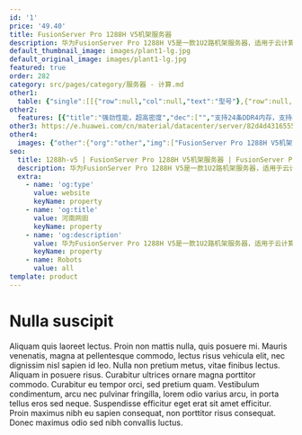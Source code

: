 ```yaml
---
id: '1'
price: '49.40'
title: FusionServer Pro 1288H V5机架服务器
description: 华为FusionServer Pro 1288H V5是一款1U2路机架服务器，适用于云计算虚拟化、高性能计算(HPC)、大数据处理等负载的高密度部署，提升数据中心空间利用率。1288H V5在1U空间里可配置2路处理器、24条DDR4内存及4*3.5”或10*2.5”的本地存储资源（可配置4/8个NVMe SSD硬盘）。 集成DEMT智能功耗管理、FDM智能故障管理等专利技术，可选配华为FusionDirector全生命周期管理软件，能够有效降低运营成本、提升投资回报。
default_thumbnail_image: images/plant1-lg.jpg
default_original_image: images/plant1-lg.jpg
featured: true
order: 282
category: src/pages/category/服务器 - 计算.md
other1: 
  table: {"single":[[{"row":null,"col":null,"text":"型号"},{"row":null,"col":null,"text":"FusionServer Pro 1288H V5"}],[{"row":null,"col":null,"text":"形态"},{"row":null,"col":null,"text":"1U 2路机架服务器"}],[{"row":null,"col":null,"text":"处理器"},{"row":null,"col":null,"text":"1/2个第一代英特尔®至强®可扩展处理3100/4100/5100/6100/8100系列，最高205W\n1/2个第二代英特尔®至强®可扩展处理3200/4200/5200/6200/8200系列，最高205W\n"}],[{"row":null,"col":null,"text":"内存"},{"row":null,"col":null,"text":"24个DDR4内存插槽，最高2933MT/s，最多12个英特尔®傲腾™持久内存100系列，最高2666MT/s"}],[{"row":null,"col":null,"text":"本地存储"},{"row":null,"col":null,"text":"多种不同的硬盘配置，硬盘支持热插拔：\n\n可配置10个2.5英寸硬盘 (6~8个NVMe SSD硬盘与2~4个SAS/SATA硬盘，总硬盘数≦10)\n可配置10个2.5英寸SAS/SATA/SSD硬盘（2~4个NVMe SSD硬盘与6~8个SAS/SATA硬盘，总硬盘数≦10）\n可配置10个2.5英寸SAS/SATA/SSD硬盘\n可配置8个2.5英寸SAS/SATA/SSD硬盘\n可配置4个3.5英寸SAS/SATA/SSD硬盘\n支持Flash存储：\n双M.2 SSDs"}],[{"row":null,"col":null,"text":"RAID支持"},{"row":null,"col":null,"text":"可选配支持RAID0、1、10、5、50、6、60等，支持Cache超级电容保护，提供RAID级别迁移、磁盘漫游、自诊断、Web远程设置等功能"}],[{"row":null,"col":null,"text":"网络"},{"row":null,"col":null,"text":"板载网卡：2个10GE接口与2个GE接口\n灵活插卡：可选配2*GE或4*GE或2*10GE或2*25GE或1/2个56G FDR IB接口"}],[{"row":null,"col":null,"text":"PCIe扩展"},{"row":null,"col":null,"text":"最多5个PCIe 3.0扩展槽位，包括1个RAID卡专用的PCIe扩展卡，1个灵活LOM插卡"}],[{"row":null,"col":null,"text":"风扇"},{"row":null,"col":null,"text":"7个热拔插风扇，支持N+1冗余"}],[{"row":null,"col":null,"text":"电源"},{"row":null,"col":null,"text":"可配置2个冗余热插拔电源，支持1+1冗余，可选规格如下：\n\n550W AC 白金电源\n900W AC 白金/钛金电源\n1500W AC 白金电源\n1500W 380V 高压直流电源\n1200W -48V ~-60V 直流电源"}],[{"row":null,"col":null,"text":"管理"},{"row":null,"col":null,"text":"华为iBMC芯片集成1个专用管理GE网口，提供全面的故障诊断、自动化运维、硬件安全加固等管理特性\niBMC支持Redﬁsh、SNMP、IPMI2.0等标准接口；提供基于HTML5/VNC KVM的远程管理界面；支持免CD部署和Agentless特性简化管理复杂度\n可选配华为FusionDirector管理软件，提供无状态计算、OS批量部署、固件自动升级等高级管理特性，实现全生命周期智能化、自动化管理"}],[{"row":null,"col":null,"text":"工作温度"},{"row":null,"col":null,"text":"5ºC - 45ºC（符合ASHRAE A3和A4标准）"}],[{"row":null,"col":null,"text":"产品认证"},{"row":null,"col":null,"text":"CE、UL、FCC、CCC、RoHS等"}],[{"row":null,"col":null,"text":"安装套件"},{"row":null,"col":null,"text":"L型滑道、可伸缩滑道、抱轨"}],[{"row":null,"col":null,"text":"尺寸(高x宽x深)"},{"row":null,"col":null,"text":"3.5英寸硬盘机箱尺寸：43 mm×447 mm×748 mm\n2.5英寸硬盘机箱尺寸：43 mm×447 mm×708 mm"}]]}
other2:
  features: [{"title":"强劲性能，超高密度","dec":["","支持24条DDR4内存，支持4*3.5”或8*2.5”(可配置4*NVMe SSD)或10*2.5”(可配置8*NVMe SSD)本地硬盘配置。",""]},{"title":"智慧节能，更高能效","dec":["","DEMT智慧节能策略，部件休眠、供电关相、PID节能调速、电源主备供电等多维度节能技术，能耗更省；可选配550W/900W/1200W/1500W等不同电源模块，1200W/1500W采用直流及高压直流HVDC技术，提高能源利用率。",""]},{"title":"智能管理，开放集成","dec":["","全生命周期智能运维，FDM深度故障诊断技术，核心部件故障诊断准确率达93%；板载网卡满足网络高IO业务所需，配置简洁；标准化开放接口及开发指南，易于第三方管理软件无缝集成。",""]}]
other3: https://e.huawei.com/cn/material/datacenter/server/82d4d43165554139ad1afc7831719d49
other4:
  images: {"other":{"org":"other","img":["FusionServer Pro 1288H V5机架服务器.png"]}}
seo:
  title: 1288h-v5 | FusionServer Pro 1288H V5机架服务器 | FusionServer Pro机架服务器 | FusionServer Pro智能服务器 | 服务器 - 计算 | 数据中心
  description: 华为FusionServer Pro 1288H V5是一款1U2路机架服务器，适用于云计算虚拟化、高性能计算(HPC)、大数据处理等负载的高密度部署，提升数据中心空间利用率。1288H V5在1U空间里可配置2路处理器、24条DDR4内存及4*3.5”或10*2.5”的本地存储资源（可配置4/8个NVMe SSD硬盘）。 集成DEMT智能功耗管理、FDM智能故障管理等专利技术，可选配华为FusionDirector全生命周期管理软件，能够有效降低运营成本、提升投资回报。
  extra:
    - name: 'og:type'
      value: website
      keyName: property
    - name: 'og:title'
      value: 河南网田
      keyName: property
    - name: 'og:description'
      value: 华为FusionServer Pro 1288H V5是一款1U2路机架服务器，适用于云计算虚拟化、高性能计算(HPC)、大数据处理等负载的高密度部署，提升数据中心空间利用率。1288H V5在1U空间里可配置2路处理器、24条DDR4内存及4*3.5”或10*2.5”的本地存储资源（可配置4/8个NVMe SSD硬盘）。 集成DEMT智能功耗管理、FDM智能故障管理等专利技术，可选配华为FusionDirector全生命周期管理软件，能够有效降低运营成本、提升投资回报。
      keyName: property
    - name: Robots
      value: all
template: product
---
```


# Nulla suscipit

Aliquam quis laoreet lectus. Proin non mattis nulla, quis posuere mi. Mauris venenatis, magna at pellentesque commodo, lectus risus vehicula elit, nec dignissim nisl sapien id leo. Nulla non pretium metus, vitae finibus lectus. Aliquam in posuere risus. Curabitur ultrices ornare magna porttitor commodo. Curabitur eu tempor orci, sed pretium quam. Vestibulum condimentum, arcu nec pulvinar fringilla, lorem odio varius arcu, in porta tellus eros sed neque. Suspendisse efficitur eget erat sit amet efficitur. Proin maximus nibh eu sapien consequat, non porttitor risus consequat. Donec maximus odio sed nibh convallis luctus.